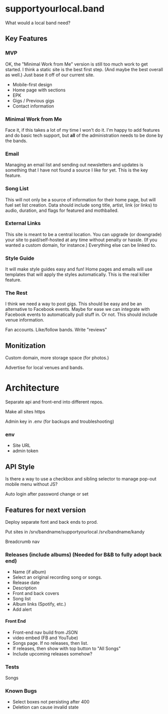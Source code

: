 # supportyourlocal.band

What would a local band need?

## Key Features

### MVP

OK, the "Minimal Work from Me" version is still too much work to get started. I think a static site is the best first step. (And maybe the best overall as well.) Just base it off of our current site.

* Mobile-first design
* Home page with sections
* EPK
* Gigs / Previous gigs
* Contact information

### Minimal Work from Me

Face it, if this takes a lot of my time I won't do it. I'm happy to add features and do basic tech support, but **all** of the administration needs to be done by the bands.

### Email

Managing an email list and sending out newsletters and updates is something that I have not found a source I like for yet. This is the key feature.

### Song List

This will not only be a source of information for their home page, but will fuel set list creation. Data should include song title, artist, link (or links) to audio, duration, and flags for featured and mothballed.

### External Links

This site is meant to be a central location. You can upgrade (or downgrade) your site to paid/self-hosted at any time without penalty or hassle. (If you wanted a custom domain, for instance.) Everything else can be linked to.

### Style Guide

It will make style guides easy and fun! Home pages and emails will use templates that will apply the styles automatically. This is the real killer feature.

### The Rest

I think we need a way to post gigs. This should be easy and be an alternative to Facebook events. Maybe for ease we can integrate with Facebook events to automatically pull stuff in. Or not. This should include venue information.

Fan accounts. Like/follow bands. Write "reviews"

## Monitization

Custom domain, more storage space (for photos.)

Advertise for local venues and bands.

# Architecture

Separate api and front-end into different repos.

Make all sites https

Admin key in .env (for backups and troubleshooting)

### env

* Site URL
* admin token

## API Style

Is there a way to use a checkbox and sibling selector to manage pop-out mobile menu without JS?

Auto login after password change or set

## Features for next version

Deploy separate font and back ends to prod.

Put sites in /srv/bandname/supportyourlocal /srv/bandname/kandy

Breadcrumb nav

### Releases (include albums) (Needed for B&B to fully adopt back end)

* Name (if album)
* Select an original recording song or songs.
* Release date
* Description
* Front and back covers
* Song list
* Album links (Spotify, etc.)
* Add alert

#### Front End

* Front-end nav build from JSON
* video embed (FB and YouTube)
* Songs page. If no releases, then list.
* If releases, then show with top button to "All Songs"
* Include upcoming releases somehow?

### Tests

Songs

### Known Bugs

* Select boxes not persisting after 400
* Deletion can cause invalid state

